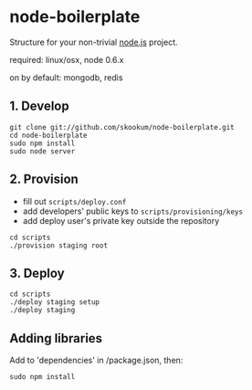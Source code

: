 # node-boilerplate
      
  Structure for your non-trivial [node.js](http://nodejs.org) project.

  required: linux/osx, node 0.6.x

  on by default: mongodb, redis

## 1. Develop

  ```shell
  git clone git://github.com/skookum/node-boilerplate.git
  cd node-boilerplate
  sudo npm install
  sudo node server
  ```

## 2. Provision

  - fill out `scripts/deploy.conf`
  - add developers' public keys to `scripts/provisioning/keys`
  - add deploy user's private key outside the repository
  
  ```
  cd scripts
  ./provision staging root
  ```

## 3. Deploy

  ```
  cd scripts
  ./deploy staging setup
  ./deploy staging
  ```

## Adding libraries

  Add to 'dependencies' in /package.json, then:
  
  ```shell
  sudo npm install
  ```